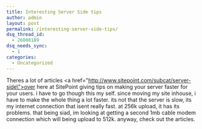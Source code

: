 ```yaml
---
title: Interesting Server Side tips
author: admin
layout: post
permalink: /interesting-server-side-tips/
dsq_thread_id:
  - 26008189
dsq_needs_sync:
  - 1
categories:
  - Uncategorized
---
```

Theres a lot of articles <a href=\"http://www.sitepoint.com/subcat/server-side\">over here at SitePoint</a> giving tips on making your server faster for your users. i have to go though this my self. since moving my site inhouse, i have to make the whole thing a lot faster. its not that the server is slow, its my internet connection that isent really fast. at 256k upload, it has its problems. that being siad, im looking at getting a second 1mb cable modem connection which will being upload to 512k. anyway, check out the articles.